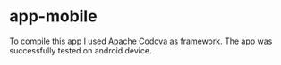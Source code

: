 # app-mobile

To compile this app I used Apache Codova as framework. The app was successfully tested on android device.
